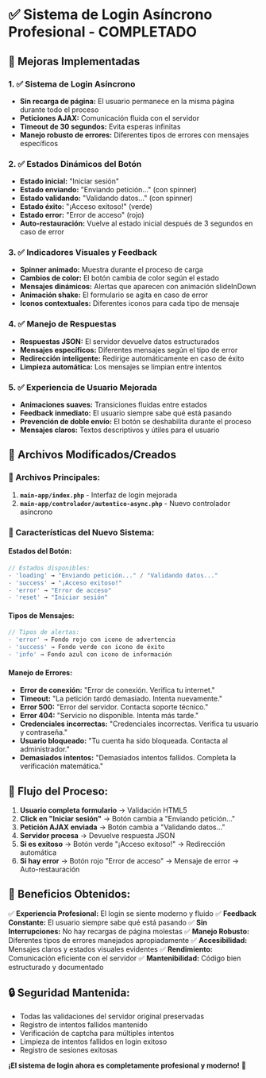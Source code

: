 # ✅ Sistema de Login Asíncrono Profesional - COMPLETADO

## 🎯 **Mejoras Implementadas**

### **1. ✅ Sistema de Login Asíncrono**
- **Sin recarga de página:** El usuario permanece en la misma página durante todo el proceso
- **Peticiones AJAX:** Comunicación fluida con el servidor
- **Timeout de 30 segundos:** Evita esperas infinitas
- **Manejo robusto de errores:** Diferentes tipos de errores con mensajes específicos

### **2. ✅ Estados Dinámicos del Botón**
- **Estado inicial:** "Iniciar sesión"
- **Estado enviando:** "Enviando petición..." (con spinner)
- **Estado validando:** "Validando datos..." (con spinner)
- **Estado éxito:** "¡Acceso exitoso!" (verde)
- **Estado error:** "Error de acceso" (rojo)
- **Auto-restauración:** Vuelve al estado inicial después de 3 segundos en caso de error

### **3. ✅ Indicadores Visuales y Feedback**
- **Spinner animado:** Muestra durante el proceso de carga
- **Cambios de color:** El botón cambia de color según el estado
- **Mensajes dinámicos:** Alertas que aparecen con animación slideInDown
- **Animación shake:** El formulario se agita en caso de error
- **Iconos contextuales:** Diferentes iconos para cada tipo de mensaje

### **4. ✅ Manejo de Respuestas**
- **Respuestas JSON:** El servidor devuelve datos estructurados
- **Mensajes específicos:** Diferentes mensajes según el tipo de error
- **Redirección inteligente:** Redirige automáticamente en caso de éxito
- **Limpieza automática:** Los mensajes se limpian entre intentos

### **5. ✅ Experiencia de Usuario Mejorada**
- **Animaciones suaves:** Transiciones fluidas entre estados
- **Feedback inmediato:** El usuario siempre sabe qué está pasando
- **Prevención de doble envío:** El botón se deshabilita durante el proceso
- **Mensajes claros:** Textos descriptivos y útiles para el usuario

## 🔧 **Archivos Modificados/Creados**

### **📁 Archivos Principales:**
1. **`main-app/index.php`** - Interfaz de login mejorada
2. **`main-app/controlador/autentico-async.php`** - Nuevo controlador asíncrono

### **🎨 Características del Nuevo Sistema:**

#### **Estados del Botón:**
```javascript
// Estados disponibles:
- 'loading' → "Enviando petición..." / "Validando datos..."
- 'success' → "¡Acceso exitoso!"
- 'error' → "Error de acceso"
- 'reset' → "Iniciar sesión"
```

#### **Tipos de Mensajes:**
```javascript
// Tipos de alertas:
- 'error' → Fondo rojo con icono de advertencia
- 'success' → Fondo verde con icono de éxito
- 'info' → Fondo azul con icono de información
```

#### **Manejo de Errores:**
- **Error de conexión:** "Error de conexión. Verifica tu internet."
- **Timeout:** "La petición tardó demasiado. Intenta nuevamente."
- **Error 500:** "Error del servidor. Contacta soporte técnico."
- **Error 404:** "Servicio no disponible. Intenta más tarde."
- **Credenciales incorrectas:** "Credenciales incorrectas. Verifica tu usuario y contraseña."
- **Usuario bloqueado:** "Tu cuenta ha sido bloqueada. Contacta al administrador."
- **Demasiados intentos:** "Demasiados intentos fallidos. Completa la verificación matemática."

## 🚀 **Flujo del Proceso:**

1. **Usuario completa formulario** → Validación HTML5
2. **Click en "Iniciar sesión"** → Botón cambia a "Enviando petición..."
3. **Petición AJAX enviada** → Botón cambia a "Validando datos..."
4. **Servidor procesa** → Devuelve respuesta JSON
5. **Si es exitoso** → Botón verde "¡Acceso exitoso!" → Redirección automática
6. **Si hay error** → Botón rojo "Error de acceso" → Mensaje de error → Auto-restauración

## 🎯 **Beneficios Obtenidos:**

✅ **Experiencia Profesional:** El login se siente moderno y fluido
✅ **Feedback Constante:** El usuario siempre sabe qué está pasando
✅ **Sin Interrupciones:** No hay recargas de página molestas
✅ **Manejo Robusto:** Diferentes tipos de errores manejados apropiadamente
✅ **Accesibilidad:** Mensajes claros y estados visuales evidentes
✅ **Rendimiento:** Comunicación eficiente con el servidor
✅ **Mantenibilidad:** Código bien estructurado y documentado

## 🔒 **Seguridad Mantenida:**
- Todas las validaciones del servidor original preservadas
- Registro de intentos fallidos mantenido
- Verificación de captcha para múltiples intentos
- Limpieza de intentos fallidos en login exitoso
- Registro de sesiones exitosas

**¡El sistema de login ahora es completamente profesional y moderno!** 🎉

